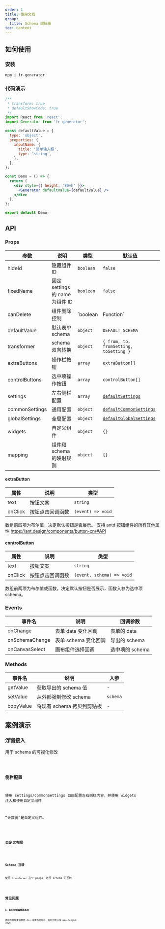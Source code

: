 ```yaml
---
order: 1
title: 使用文档
group:
  title: Schema 编辑器
toc: content
---
```


## 如何使用

### 安装

```bash
npm i fr-generator
```

### 代码演示

```jsx
/**
 * transform: true
 * defaultShowCode: true
 */
import React from 'react';
import Generator from 'fr-generator';

const defaultValue = {
  type: 'object',
  properties: {
    inputName: {
      title: '简单输入框',
      type: 'string',
    },
  },
};

const Demo = () => {
  return (
    <div style={{ height: '80vh' }}>
      <Generator defaultValue={defaultValue} />
    </div>
  );
};

export default Demo;
```

## API

### Props

| 参数           | 说明                            | 类型      | 默认值                                                                                                                          |
| -------------- | ------------------------------- | --------- | ------------------------------------------------------------------------------------------------------------------------------- |
| hideId         | 隐藏组件 ID                     | `boolean` | `false`                                                                                                                         |
| fixedName      | 固定 settings 的 name 为组件 ID | `boolean` | `false`                                                                                                                         |
| canDelete      | 组件删除控制                    | `boolean | Function` | `false`                                                                                                                         |
| defaultValue   | 默认表单 schema                 | `object`  | `DEFAULT_SCHEMA`                                                                                                                |
| transformer    | schema 双向转换                 | `object`  | `{ from, to, fromSetting, toSetting }`                                                                                          |
| extraButtons   | 操作栏按钮                      | `array`   | `extraButton[]`                                                                                                                 |
| controlButtons | 选中项操作按钮                  | `array`   | `controlButton[]`                                                                                                               |
| settings       | 左右侧栏配置                    | `array`   | [`defaultSettings`](https://github.com/alibaba/form-render/blob/master/tools/schema-generator/src/Settings/index.js#L651)       |
| commonSettings | 通用配置                        | `object`  | [`defaultCommonSettings`](https://github.com/alibaba/form-render/blob/master/tools/schema-generator/src/Settings/index.js#L2)   |
| globalSettings | 全局配置                        | `object`  | [`defaultGlobalSettings`](https://github.com/alibaba/form-render/blob/master/tools/schema-generator/src/Settings/index.js#L672) |
| widgets        | 自定义组件                      | `object`  | `{}`                                                                                                                            |
| mapping        | 组件和 schema 的映射规则        | `object`  | `{}`                                                                                                                            |

#### extraButton

| 属性    | 说明             | 类型              |
| ------- | ---------------- | ----------------- |
| text    | 按钮文案         | `string`          |
| onClick | 按钮点击回调函数 | `(event) => void` |

数组前四项为布尔值，决定默认按钮是否展示。
支持 antd 按钮组件的所有其他属性 https://ant.design/components/button-cn/#API

#### controlButton

| 属性    | 说明             | 类型                      |
| ------- | ---------------- | ------------------------- |
| text    | 按钮文案         | `string`                  |
| onClick | 按钮点击回调函数 | `(event, schema) => void` |

数组前两项为布尔值或函数，决定默认按钮是否展示，函数入参为选中项 schema。

### Events

| 事件名         | 说明                 | 回调参数        |
| -------------- | -------------------- | --------------- |
| onChange       | 表单 data 变化回调   | 表单的 data     |
| onSchemaChange | 表单 schema 变化回调 | 导出的 schema   |
| onCanvasSelect | 画布组件选择回调     | 选中项的 schema |

### Methods

| 事件名    | 说明                       | 入参     |
| --------- | -------------------------- | -------- |
| getValue  | 获取导出的 schema 值       | -        |
| setValue  | 从外部强制修改 schema      | `schema` |
| copyValue | 将现有 schema 拷贝到剪贴板 | -        |

## 案例演示

### 浮窗接入

用于 schema 的可视化修改

<code src='./demo/modal.jsx' />

### 侧栏配置

使用 settings/commonSettings 自由配置左右侧栏内容，并使用 widgets 注入和使用自定义组件

“计数器”是自定义组件。

<code src='./demo/settings.jsx' />

### 自定义布局

<code src='./demo/layout.jsx' />

### Schema 互转

使用 `transformer` 这个 props，进行 schema 的互转

<code src='./demo/transformer.jsx' />

## 常见问题

**1、如何控制编辑器高度**

给组件外层要包裹的 div 设置高度即可，否则为默认值 min-height: 30vh
